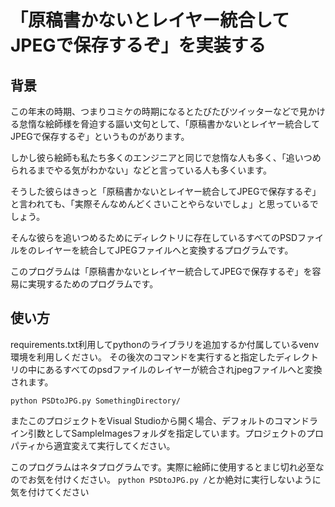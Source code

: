 # 「原稿書かないとレイヤー統合してJPEGで保存するぞ」を実装する
## 背景
この年末の時期、つまりコミケの時期になるとたびたびツイッターなどで見かける怠惰な絵師様を脅迫する謳い文句として、「原稿書かないとレイヤー統合してJPEGで保存するぞ」というものがあります。

しかし彼ら絵師も私たち多くのエンジニアと同じで怠惰な人も多く、「追いつめられるまでやる気がわかない」などと言っている人も多くいます。

そうした彼らはきっと「原稿書かないとレイヤー統合してJPEGで保存するぞ」と言われても、「実際そんなめんどくさいことやらないでしょ」と思っているでしょう。

そんな彼らを追いつめるためにディレクトリに存在しているすべてのPSDファイルをのレイヤーを統合してJPEGファイルへと変換するプログラムです。

このプログラムは「原稿書かないとレイヤー統合してJPEGで保存するぞ」を容易に実現するためのプログラムです。


## 使い方
requirements.txt利用してpythonのライブラリを追加するか付属しているvenv環境を利用しください。
その後次のコマンドを実行すると指定したディレクトリの中にあるすべてのpsdファイルのレイヤーが統合されjpegファイルへと変換されます。

`python PSDtoJPG.py SomethingDirectory/`

またこのプロジェクトをVisual Studioから開く場合、デフォルトのコマンドライン引数としてSampleImagesフォルダを指定しています。プロジェクトのプロパティから適宜変えて実行してください。

このプログラムはネタプログラムです。実際に絵師に使用するとまじ切れ必至なのでお気を付けください。
`python PSDtoJPG.py /`とか絶対に実行しないように気を付けてください
